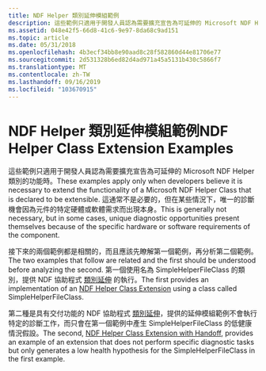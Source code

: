 ```yaml
---
title: NDF Helper 類別延伸模組範例
description: 這些範例只適用于開發人員認為需要擴充宣告為可延伸的 Microsoft NDF Helper 類別的功能時。
ms.assetid: 048e42f5-66d8-41c6-9e97-8da68c9ad151
ms.topic: article
ms.date: 05/31/2018
ms.openlocfilehash: 4b3ecf34bb8e90aad8c28f582860d44e81706e77
ms.sourcegitcommit: 2d531328b6ed82d4ad971a45a5131b430c5866f7
ms.translationtype: MT
ms.contentlocale: zh-TW
ms.lasthandoff: 09/16/2019
ms.locfileid: "103670915"
---
```

# <a name="ndf-helper-class-extension-examples"></a><span data-ttu-id="811da-103">NDF Helper 類別延伸模組範例</span><span class="sxs-lookup"><span data-stu-id="811da-103">NDF Helper Class Extension Examples</span></span>

<span data-ttu-id="811da-104">這些範例只適用于開發人員認為需要擴充宣告為可延伸的 Microsoft NDF Helper 類別的功能時。</span><span class="sxs-lookup"><span data-stu-id="811da-104">These examples apply only when developers believe it is necessary to extend the functionality of a Microsoft NDF Helper Class that is declared to be extensible.</span></span> <span data-ttu-id="811da-105">這通常不是必要的，但在某些情況下，唯一的診斷機會因為元件的特定硬體或軟體需求而出現本身。</span><span class="sxs-lookup"><span data-stu-id="811da-105">This is generally not necessary, but in some cases, unique diagnostic opportunities present themselves because of the specific hardware or software requirements of the component.</span></span>

<span data-ttu-id="811da-106">接下來的兩個範例都是相關的，而且應該先瞭解第一個範例，再分析第二個範例。</span><span class="sxs-lookup"><span data-stu-id="811da-106">The two examples that follow are related and the first should be understood before analyzing the second.</span></span> <span data-ttu-id="811da-107">第一個使用名為 SimpleHelperFileClass 的類別，提供 NDF 協助程式 [類別延伸](ndf-helper-class-example.md) 的執行。</span><span class="sxs-lookup"><span data-stu-id="811da-107">The first provides an implementation of an [NDF Helper Class Extension](ndf-helper-class-example.md) using a class called SimpleHelperFileClass.</span></span>

<span data-ttu-id="811da-108">第二種是具有交付功能的 NDF 協助程式 [類別延伸](ndf-helper-class-example-with-handoff.md)，提供的延伸模組範例不會執行特定的診斷工作，而只會在第一個範例中產生 SimpleHelperFileClass 的低健康情況假設。</span><span class="sxs-lookup"><span data-stu-id="811da-108">The second, [NDF Helper Class Extension with Handoff](ndf-helper-class-example-with-handoff.md), provides an example of an extension that does not perform specific diagnostic tasks but only generates a low health hypothesis for the SimpleHelperFileClass in the first example.</span></span>

 

 




